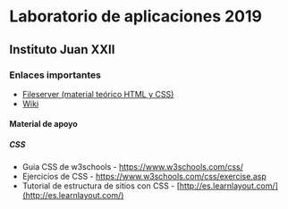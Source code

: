 # Laboratorio de aplicaciones 2019
## Instituto Juan XXII

### Enlaces importantes

* [Fileserver (material teórico HTML y CSS)](http://fileserver.pheek.net/aplicaciones/)
* [Wiki](https://github.com/instituto-juan-xxiii/aplicaciones-2019/wiki)

#### Material de apoyo
##### CSS
* Guia CSS de w3schools - https://www.w3schools.com/css/
* Ejercicios de CSS - https://www.w3schools.com/css/exercise.asp
* Tutorial de estructura de sitios con CSS - [http://es.learnlayout.com/](http://es.learnlayout.com/)



